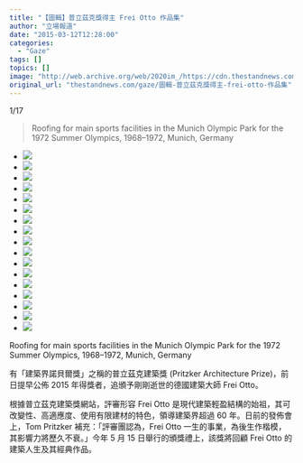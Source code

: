 ```yaml
---
title: "【圖輯】普立茲克獎得主 Frei Otto 作品集"
author: "立場報道"
date: "2015-03-12T12:28:00"
categories:
  - "Gaze"
tags: []
topics: []
image: "http://web.archive.org/web/2020im_/https://cdn.thestandnews.com/media/photos/gallery/6/cache/munich_olympic_park_for_the_summer_olympics_in_1972_ZJ0I7_300x200cropcenter.jpg"
original_url: "thestandnews.com/gaze/圖輯-普立茲克獎得主-frei-otto-作品集"
---
```

[](#)[](#)

[](#)1/17[](#)

> Roofing for main sports facilities in the Munich Olympic Park for the 1972 Summer Olympics, 1968–1972, Munich, Germany

*   ![](http://web.archive.org/web/2020im_/https://cdn.thestandnews.com/media/photos/gallery/6/cache/munich_olympic_park_for_the_summer_olympics_in_1972_ZJ0I7_300x200cropcenter.jpg)
*   ![](http://web.archive.org/web/2020im_/https://cdn.thestandnews.com/media/photos/gallery/6/cache/frei-otto-model-for-the-lath-dome-at-the-german-building-exhibition-01_ij2S4_300x200cropcenter.jpg)
*   ![](http://web.archive.org/web/2020im_/https://cdn.thestandnews.com/media/photos/gallery/6/cache/frei-otto-hall-at-the-international-garden-exhibition-01_e4xGR_300x200cropcenter.jpg)
*   ![](http://web.archive.org/web/2020im_/https://cdn.thestandnews.com/media/photos/gallery/6/cache/frei-otto-otto-residence-01_ekkoi_300x200cropcenter.jpg)
*   ![](http://web.archive.org/web/2020im_/https://cdn.thestandnews.com/media/photos/gallery/6/cache/frei-otto-otto-residence-03_Be7A4_300x200cropcenter.jpg)
*   ![](http://web.archive.org/web/2020im_/https://cdn.thestandnews.com/media/photos/gallery/6/cache/frei-otto-the-1967-international-and-universal-exposition-01_sOK6x_300x200cropcenter.jpg)
*   ![](http://web.archive.org/web/2020im_/https://cdn.thestandnews.com/media/photos/gallery/6/cache/frei-otto-roof-for-the-mannheim-multihalle-01_fRDL8_300x200cropcenter.jpg)
*   ![](http://web.archive.org/web/2020im_/https://cdn.thestandnews.com/media/photos/gallery/6/cache/frei-otto-roof-for-the-mannheim-multihalle-05_CoqC5_300x200cropcenter.jpg)
*   ![](http://web.archive.org/web/2020im_/https://cdn.thestandnews.com/media/photos/gallery/6/cache/frei-otto-roof-for-the-mannheim-multihalle-06_jJabB_300x200cropcenter.jpg)
*   ![](http://web.archive.org/web/2020im_/https://cdn.thestandnews.com/media/photos/gallery/6/cache/frei-otto-large-umbrellas-at-the-federal-garden-01_bf9vd_300x200cropcenter.jpg)
*   ![](http://web.archive.org/web/2020im_/https://cdn.thestandnews.com/media/photos/gallery/6/cache/frei-otto-roofing-for-main-sports-facilities-in-the-munich-olympic-park-07_YKWrk_300x200cropcenter.jpg)
*   ![](http://web.archive.org/web/2020im_/https://cdn.thestandnews.com/media/photos/gallery/6/cache/frei-otto-roofing-for-main-sports-facilities-in-the-munich-olympic-park-01_1_IeLTg_300x200cropcenter.jpg)
*   ![](http://web.archive.org/web/2020im_/https://cdn.thestandnews.com/media/photos/gallery/6/cache/frei-otto-roofing-for-main-sports-facilities-in-the-munich-olympic-park-06_8jGWV_300x200cropcenter.jpg)
*   ![](http://web.archive.org/web/2020im_/https://cdn.thestandnews.com/media/photos/gallery/6/cache/frei-otto-diplomatic-club-heart-tent-01_44nnM_300x200cropcenter.jpg)
*   ![](http://web.archive.org/web/2020im_/https://cdn.thestandnews.com/media/photos/gallery/6/cache/frei-otto-shigeru-ban-japan-pavilion-expo-2000-hannover-02_Du0NF_300x200cropcenter.jpg)
*   ![](http://web.archive.org/web/2020im_/https://cdn.thestandnews.com/media/photos/gallery/6/cache/frei-otto-form-finding-study_QPHIC_300x200cropcenter.jpg)
*   ![](http://web.archive.org/web/2020im_/https://cdn.thestandnews.com/media/photos/gallery/6/cache/frei-otto-02_RKee8_300x200cropcenter.jpg)

Roofing for main sports facilities in the Munich Olympic Park for the 1972 Summer Olympics, 1968–1972, Munich, Germany

有「建築界諾貝爾獎」之稱的普立茲克建築獎 (Pritzker Architecture Prize)，前日提早公佈 2015 年得獎者，追頒予剛剛逝世的德國建築大師 Frei Otto。

根據普立茲克建築獎網站，評審形容 Frei Otto 是現代建築輕盈結構的始祖，其可改變性、高適應度、使用有限建材的特色，領導建築界超過 60 年。日前的發佈會上，Tom Pritzker 補充：「評審團認為，Frei Otto 一生的事業，為後生作楷模，其影響力將歷久不衰。」今年 5 月 15 日舉行的頒獎禮上，該獎將回顧 Frei Otto 的建築人生及其經典作品。
